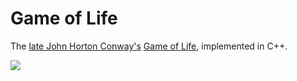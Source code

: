 # Game of Life
The [late John Horton Conway's](https://www.nature.com/articles/d41586-020-01515-1) [Game of Life](https://en.wikipedia.org/wiki/The_Game_of_Life), implemented in C++.

<img src="https://imgs.xkcd.com/comics/rip_john_conway.gif" />
